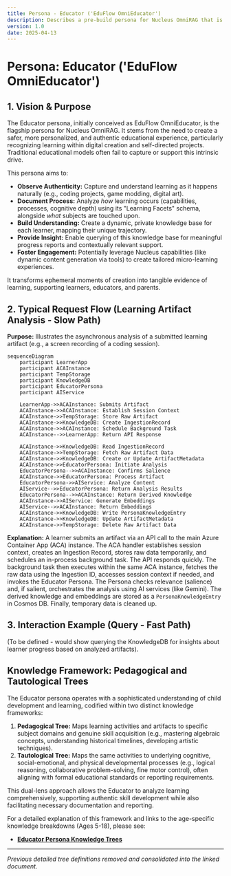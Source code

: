 ```yaml
---
title: Persona - Educator ('EduFlow OmniEducator')
description: Describes a pre-build persona for Nucleus OmniRAG that is focused on educational use cases, including classroom chats, one-on-one precision teaching, personalized learning experiences, and rich reporting capabilities.
version: 1.0
date: 2025-04-13
---
```



# Persona: Educator ('EduFlow OmniEducator')

## 1. Vision & Purpose

The Educator persona, initially conceived as EduFlow OmniEducator, is the flagship persona for Nucleus OmniRAG. It stems from the need to create a safer, more personalized, and authentic educational experience, particularly recognizing learning within digital creation and self-directed projects. Traditional educational models often fail to capture or support this intrinsic drive.

This persona aims to:

*   **Observe Authenticity:** Capture and understand learning as it happens naturally (e.g., coding projects, game modding, digital art).
*   **Document Process:** Analyze *how* learning occurs (capabilities, processes, cognitive depth) using its "Learning Facets" schema, alongside *what* subjects are touched upon.
*   **Build Understanding:** Create a dynamic, private knowledge base for each learner, mapping their unique trajectory.
*   **Provide Insight:** Enable querying of this knowledge base for meaningful progress reports and contextually relevant support.
*   **Foster Engagement:** Potentially leverage Nucleus capabilities (like dynamic content generation via tools) to create tailored micro-learning experiences.

It transforms ephemeral moments of creation into tangible evidence of learning, supporting learners, educators, and parents.

## 2. Typical Request Flow (Learning Artifact Analysis - Slow Path)

**Purpose:** Illustrates the asynchronous analysis of a submitted learning artifact (e.g., a screen recording of a coding session).

```mermaid
sequenceDiagram
    participant LearnerApp
    participant ACAInstance
    participant TempStorage
    participant KnowledgeDB
    participant EducatorPersona
    participant AIService

    LearnerApp->>ACAInstance: Submits Artifact
    ACAInstance->>ACAInstance: Establish Session Context
    ACAInstance->>TempStorage: Store Raw Artifact
    ACAInstance->>KnowledgeDB: Create IngestionRecord
    ACAInstance->>ACAInstance: Schedule Background Task
    ACAInstance-->>LearnerApp: Return API Response

    ACAInstance->>KnowledgeDB: Read IngestionRecord
    ACAInstance->>TempStorage: Fetch Raw Artifact Data
    ACAInstance->>KnowledgeDB: Create or Update ArtifactMetadata
    ACAInstance->>EducatorPersona: Initiate Analysis
    EducatorPersona-->>ACAInstance: Confirms Salience
    ACAInstance->>EducatorPersona: Process Artifact
    EducatorPersona->>AIService: Analyze Content
    AIService-->>EducatorPersona: Return Analysis Results
    EducatorPersona-->>ACAInstance: Return Derived Knowledge
    ACAInstance->>AIService: Generate Embeddings
    AIService-->>ACAInstance: Return Embeddings
    ACAInstance->>KnowledgeDB: Write PersonaKnowledgeEntry
    ACAInstance->>KnowledgeDB: Update ArtifactMetadata
    ACAInstance->>TempStorage: Delete Raw Artifact Data
```

**Explanation:** A learner submits an artifact via an API call to the main Azure Container App (ACA) instance. The ACA handler establishes session context, creates an Ingestion Record, stores raw data temporarily, and schedules an in-process background task. The API responds quickly. The background task then executes within the same ACA instance, fetches the raw data using the Ingestion ID, accesses session context if needed, and invokes the Educator Persona. The Persona checks relevance (salience) and, if salient, orchestrates the analysis using AI services (like Gemini). The derived knowledge and embeddings are stored as a `PersonaKnowledgeEntry` in Cosmos DB. Finally, temporary data is cleaned up.

## 3. Interaction Example (Query - Fast Path)

(To be defined - would show querying the KnowledgeDB for insights about learner progress based on analyzed artifacts).

## Knowledge Framework: Pedagogical and Tautological Trees

The Educator persona operates with a sophisticated understanding of child development and learning, codified within two distinct knowledge frameworks:

1.  **Pedagogical Tree:** Maps learning activities and artifacts to specific subject domains and genuine skill acquisition (e.g., mastering algebraic concepts, understanding historical timelines, developing artistic techniques).
2.  **Tautological Tree:** Maps the same activities to underlying cognitive, social-emotional, and physical developmental processes (e.g., logical reasoning, collaborative problem-solving, fine motor control), often aligning with formal educational standards or reporting requirements.

This dual-lens approach allows the Educator to analyze learning comprehensively, supporting authentic skill development while also facilitating necessary documentation and reporting.

For a detailed explanation of this framework and links to the age-specific knowledge breakdowns (Ages 5-18), please see:

*   **[Educator Persona Knowledge Trees](./Educator/ARCHITECTURE_EDUCATOR_KNOWLEDGE_TREES.md)**

---

*Previous detailed tree definitions removed and consolidated into the linked document.*
